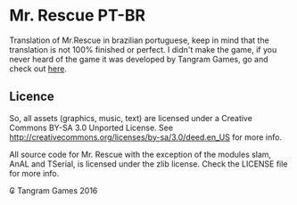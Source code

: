 # Mr. Rescue PT-BR

Translation of Mr.Rescue in brazilian portuguese, keep in mind that the translation is not 100% finished or perfect.
I didn't make the game, if you never heard of the game it was developed by Tangram Games, go and check out [here](https://github.com/SimonLarsen/mrrescue).

## Licence

So, all assets (graphics, music, text) are licensed under a Creative Commons BY-SA 3.0 Unported License.
See http://creativecommons.org/licenses/by-sa/3.0/deed.en_US for more info.

All source code for Mr. Rescue with the exception of the modules slam, AnAL and TSerial, is licensed under the zlib license. Check the LICENSE file for more info.

₢ Tangram Games 2016
